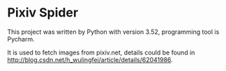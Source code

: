 # Pixiv Spider

This project was written by Python with version 3.52, programming tool is Pycharm.

It is used to fetch images from pixiv.net, details could be found in http://blog.csdn.net/h_wulingfei/article/details/62041986.